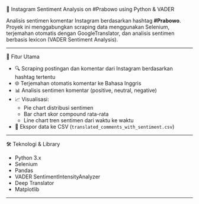 🧠 Instagram Sentiment Analysis on #Prabowo using Python & VADER

Analisis sentimen komentar Instagram berdasarkan hashtag **#Prabowo**. Proyek ini menggabungkan scraping data menggunakan Selenium, terjemahan otomatis dengan GoogleTranslator, dan analisis sentimen berbasis lexicon (VADER Sentiment Analysis).

---

🚀 Fitur Utama

- 🔍 Scraping postingan dan komentar dari Instagram berdasarkan hashtag tertentu
- 🌐 Terjemahan otomatis komentar ke Bahasa Inggris
- 📊 Analisis sentimen komentar (positive, neutral, negative)
- 📈 Visualisasi:
  - Pie chart distribusi sentimen
  - Bar chart skor compound rata-rata
  - Line chart tren sentimen dari waktu ke waktu
- 💾 Ekspor data ke CSV (`translated_comments_with_sentiment.csv`)

---

🛠️ Teknologi & Library

- Python 3.x
- Selenium
- Pandas
- VADER SentimentIntensityAnalyzer
- Deep Translator
- Matplotlib

---

